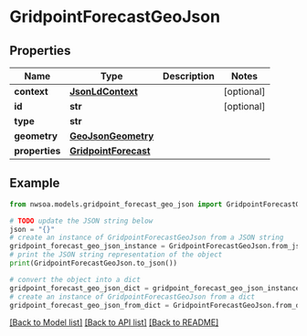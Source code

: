 # GridpointForecastGeoJson


## Properties

Name | Type | Description | Notes
------------ | ------------- | ------------- | -------------
**context** | [**JsonLdContext**](JsonLdContext.md) |  | [optional] 
**id** | **str** |  | [optional] 
**type** | **str** |  | 
**geometry** | [**GeoJsonGeometry**](GeoJsonGeometry.md) |  | 
**properties** | [**GridpointForecast**](GridpointForecast.md) |  | 

## Example

```python
from nwsoa.models.gridpoint_forecast_geo_json import GridpointForecastGeoJson

# TODO update the JSON string below
json = "{}"
# create an instance of GridpointForecastGeoJson from a JSON string
gridpoint_forecast_geo_json_instance = GridpointForecastGeoJson.from_json(json)
# print the JSON string representation of the object
print(GridpointForecastGeoJson.to_json())

# convert the object into a dict
gridpoint_forecast_geo_json_dict = gridpoint_forecast_geo_json_instance.to_dict()
# create an instance of GridpointForecastGeoJson from a dict
gridpoint_forecast_geo_json_from_dict = GridpointForecastGeoJson.from_dict(gridpoint_forecast_geo_json_dict)
```
[[Back to Model list]](../README.md#documentation-for-models) [[Back to API list]](../README.md#documentation-for-api-endpoints) [[Back to README]](../README.md)


